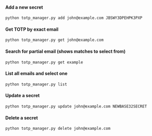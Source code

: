 #### Add a new secret
```shell
python totp_manager.py add john@example.com JBSWY3DPEHPK3PXP
```

#### Get TOTP by exact email
```shell
python totp_manager.py get john@example.com
```

#### Search for partial email (shows matches to select from)
```shell
python totp_manager.py get example
````

#### List all emails and select one
```shell
python totp_manager.py list
```

#### Update a secret
```shell
python totp_manager.py update john@example.com NEWBASE32SECRET
```

#### Delete a secret
```shell
python totp_manager.py delete john@example.com
```
